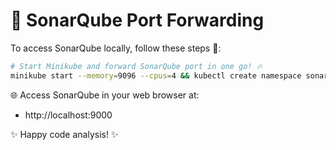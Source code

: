 # 🎯 SonarQube Port Forwarding

To access SonarQube locally, follow these steps 🚀:

```bash
# Start Minikube and forward SonarQube port in one go! 🔥
minikube start --memory=9096 --cpus=4 && kubectl create namespace sonarqube  && cd /workspaces/SonarQubeCourse/Symbols && kubectl apply -f deployment_postgresql.yaml -f deployment_server.yaml -f pvc.yaml -f service_sonarqube.yaml -f github-secrets.yaml -f github-integration.yaml -n sonarqube && kubectl port-forward svc/sonarqube 9000:9000 -n sonarqube
```

🌐 Access SonarQube in your web browser at:
- http://localhost:9000

✨ Happy code analysis! ✨
